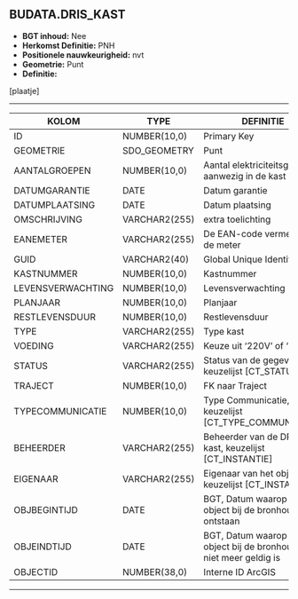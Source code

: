 ﻿## BUDATA.DRIS_KAST


* __BGT inhoud:__ Nee
* __Herkomst Definitie:__ PNH
* __Positionele nauwkeurigheid:__ nvt
* __Geometrie:__ Punt
* __Definitie:__

[plaatje]

***

|KOLOM                           	|TYPE          	|DEFINITIE|
|------                          	|----          	|-----    |
|ID                              	|NUMBER(10,0)  	|Primary Key|
|GEOMETRIE                       	|SDO_GEOMETRY  	|Punt|
|AANTALGROEPEN                   	|NUMBER(10,0)  	|Aantal elektriciteitsgroepen aanwezig in de kast|
|DATUMGARANTIE                   	|DATE          	|Datum garantie|
|DATUMPLAATSING                  	|DATE          	|Datum plaatsing|
|OMSCHRIJVING                    	|VARCHAR2(255) 	|extra toelichting|
|EANEMETER                       	|VARCHAR2(255) 	|De EAN-code vermeld op de meter|
|GUID                            	|VARCHAR2(40)  	|Global Unique Identifier|
|KASTNUMMER                      	|NUMBER(10,0)  	|Kastnummer|
|LEVENSVERWACHTING               	|NUMBER(10,0)  	|Levensverwachting|
|PLANJAAR                        	|NUMBER(10,0)  	|Planjaar|
|RESTLEVENSDUUR                  	|NUMBER(10,0)  	|Restlevensduur|
|TYPE                            	|VARCHAR2(255) 	|Type kast|
|VOEDING                         	|VARCHAR2(255) 	|Keuze uit ‘220V’ of ‘OV’|
|STATUS                          	|VARCHAR2(255) 	|Status van de gegevens, keuzelijst [CT_STATUS]|
|TRAJECT                         	|NUMBER(10,0)  	|FK naar Traject|
|TYPECOMMUNICATIE                	|NUMBER(10,0)  	|Type Communicatie, keuzelijst [CT_TYPE_COMMUNICATIE]|
|BEHEERDER                       	|VARCHAR2(255) 	|Beheerder van de DRIS-kast, keuzelijst [CT_INSTANTIE]|
|EIGENAAR                        	|VARCHAR2(255) 	|Eigenaar van het object, keuzelijst [CT_INSTANTIE]|
|OBJBEGINTIJD                    	|DATE          	|BGT, Datum waarop het object bij de bronhouder is ontstaan|
|OBJEINDTIJD                     	|DATE          	|BGT, Datum waarop het object bij de bronhouder niet meer geldig is|
|OBJECTID                        	|NUMBER(38,0)   |Interne ID ArcGIS|

***

